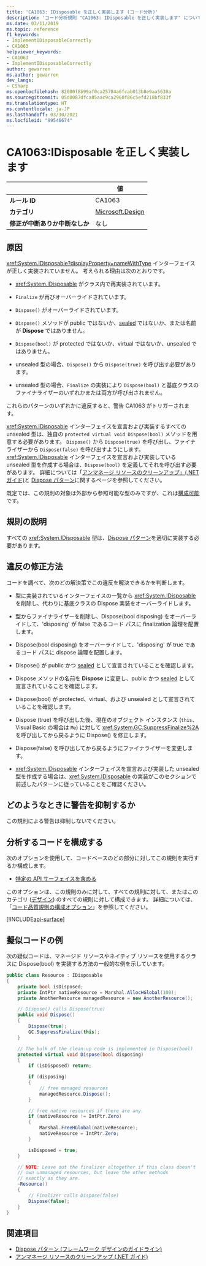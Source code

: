 ```yaml
---
title: 'CA1063: IDisposable を正しく実装します (コード分析)'
description: 'コード分析規則 "CA1063: IDisposable を正しく実装します" について説明します'
ms.date: 03/11/2019
ms.topic: reference
f1_keywords:
- ImplementIDisposableCorrectly
- CA1063
helpviewer_keywords:
- CA1063
- ImplementIDisposableCorrectly
author: gewarren
ms.author: gewarren
dev_langs:
- CSharp
ms.openlocfilehash: 82000f8b99af0ca25784a6fcab013b8e9aa5630a
ms.sourcegitcommit: 05d0087dfca85aac9ca2960f86c5efd218bf833f
ms.translationtype: HT
ms.contentlocale: ja-JP
ms.lasthandoff: 03/30/2021
ms.locfileid: "99546674"
---
```

# <a name="ca1063-implement-idisposable-correctly"></a>CA1063:IDisposable を正しく実装します

| | 値 |
|-|-|
| **ルール ID** |CA1063|
| **カテゴリ** |[Microsoft.Design](design-warnings.md)|
| **修正が中断ありか中断なしか** |なし|

## <a name="cause"></a>原因

<xref:System.IDisposable?displayProperty=nameWithType> インターフェイスが正しく実装されていません。 考えられる理由は次のとおりです。

- <xref:System.IDisposable> がクラス内で再実装されています。

- `Finalize` が再びオーバーライドされています。

- `Dispose()` がオーバーライドされています。

- `Dispose()` メソッドが public ではないか、[sealed](../../../csharp/language-reference/keywords/sealed.md) ではないか、または名前が **Dispose** ではありません。

- `Dispose(bool)` が protected ではないか、virtual ではないか、unsealed ではありません。

- unsealed 型の場合、`Dispose()` から `Dispose(true)` を呼び出す必要があります。

- unsealed 型の場合、`Finalize` の実装により `Dispose(bool)` と基底クラスのファイナライザーのいずれかまたは両方が呼び出されません。

これらのパターンのいずれかに違反すると、警告 CA1063 がトリガーされます。

<xref:System.IDisposable> インターフェイスを宣言および実装するすべての unsealed 型は、独自の `protected virtual void Dispose(bool)` メソッドを用意する必要があります。 `Dispose()` から `Dispose(true)` を呼び出し、ファイナライザーから `Dispose(false)` を呼び出すようにします。 <xref:System.IDisposable> インターフェイスを宣言および実装している unsealed 型を作成する場合は、`Dispose(bool)` を定義してそれを呼び出す必要があります。 詳細については「[アンマネージ リソースのクリーンアップ」(.NET ガイド)](../../../standard/garbage-collection/unmanaged.md)と [Dispose パターン](../../../standard/garbage-collection/implementing-dispose.md)に関するページを参照してください。

既定では、この規則の対象は外部から参照可能な型のみですが、これは[構成可能](#configure-code-to-analyze)です。

## <a name="rule-description"></a>規則の説明

すべての <xref:System.IDisposable> 型は、[Dispose パターン](../../../standard/garbage-collection/implementing-dispose.md)を適切に実装する必要があります。

## <a name="how-to-fix-violations"></a>違反の修正方法

コードを調べて、次のどの解決策でこの違反を解決できるかを判断します。

- 型に実装されているインターフェイスの一覧から <xref:System.IDisposable> を削除し、代わりに基底クラスの Dispose 実装をオーバーライドします。

- 型からファイナライザーを削除し、Dispose(bool disposing) をオーバーライドして、'disposing' が false であるコード パスに finalization 論理を配置します。

- Dispose(bool disposing) をオーバーライドして、'disposing' が true であるコード パスに dispose 論理を配置します。

- Dispose() が public かつ [sealed](../../../csharp/language-reference/keywords/sealed.md) として宣言されていることを確認します。

- Dispose メソッドの名前を **Dispose** に変更し、public かつ [sealed](../../../csharp/language-reference/keywords/sealed.md) として宣言されていることを確認します。

- Dispose(bool) が protected、virtual、および unsealed として宣言されていることを確認します。

- Dispose (true) を呼び出した後、現在のオブジェクト インスタンス (`this`、Visual Basic の場合は `Me`) に対して <xref:System.GC.SuppressFinalize%2A> を呼び出してから戻るように Dispose() を修正します。

- Dispose(false) を呼び出してから戻るようにファイナライザーを変更します。

- <xref:System.IDisposable> インターフェイスを宣言および実装した unsealed 型を作成する場合は、<xref:System.IDisposable> の実装がこのセクションで前述したパターンに従っていることをご確認ください。

## <a name="when-to-suppress-warnings"></a>どのようなときに警告を抑制するか

この規則による警告は抑制しないでください。

## <a name="configure-code-to-analyze"></a>分析するコードを構成する

次のオプションを使用して、コードベースのどの部分に対してこの規則を実行するか構成します。

- [特定の API サーフェイスを含める](#include-specific-api-surfaces)

このオプションは、この規則のみに対して、すべての規則に対して、またはこのカテゴリ ([デザイン](design-warnings.md)) のすべての規則に対して構成できます。 詳細については、「[コード品質規則の構成オプション](../code-quality-rule-options.md)」を参照してください。

[!INCLUDE[api-surface](~/includes/code-analysis/api-surface.md)]

## <a name="pseudo-code-example"></a>擬似コードの例

次の疑似コードは、マネージド リソースやネイティブ リソースを使用するクラスに Dispose(bool) を実装する方法の一般的な例を示しています。

```csharp
public class Resource : IDisposable
{
    private bool isDisposed;
    private IntPtr nativeResource = Marshal.AllocHGlobal(100);
    private AnotherResource managedResource = new AnotherResource();

    // Dispose() calls Dispose(true)
    public void Dispose()
    {
        Dispose(true);
        GC.SuppressFinalize(this);
    }

    // The bulk of the clean-up code is implemented in Dispose(bool)
    protected virtual void Dispose(bool disposing)
    {
        if (isDisposed) return;

        if (disposing)
        {
            // free managed resources
            managedResource.Dispose();
        }

        // free native resources if there are any.
        if (nativeResource != IntPtr.Zero)
        {
            Marshal.FreeHGlobal(nativeResource);
            nativeResource = IntPtr.Zero;
        }

        isDisposed = true;
    }

    // NOTE: Leave out the finalizer altogether if this class doesn't
    // own unmanaged resources, but leave the other methods
    // exactly as they are.
    ~Resource()
    {
        // Finalizer calls Dispose(false)
        Dispose(false);
    }
}
```

## <a name="see-also"></a>関連項目

- [Dispose パターン (フレームワーク デザインのガイドライン)](../../../standard/garbage-collection/implementing-dispose.md)
- [アンマネージ リソースのクリーンアップ (.NET ガイド)](../../../standard/garbage-collection/unmanaged.md)
